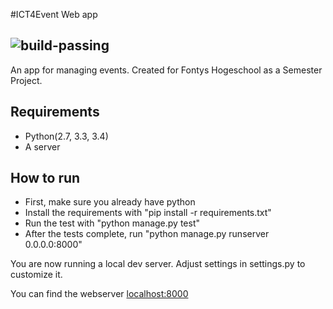 #ICT4Event Web app

![build-passing](https://travis-ci.org/Requinard/ICT4EVENTS-WebApp.svg?branch=master)
-------------------------

An app for managing events. Created for Fontys Hogeschool as a Semester Project.

## Requirements

- Python(2.7, 3.3, 3.4)
- A server

## How to run

- First, make sure you already have python
- Install the requirements with "pip install -r requirements.txt"
- Run the test with "python manage.py test"
- After the tests complete, run "python manage.py runserver 0.0.0.0:8000"

You are now running a local dev server. Adjust settings in settings.py to customize it.

You can find the webserver [localhost:8000](http://localhost:8000)